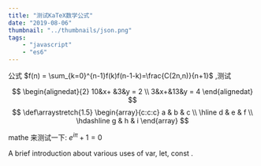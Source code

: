 ```yaml
---
title: "测试KaTeX数学公式"
date: "2019-08-06"
thumbnail: "../thumbnails/json.png"
tags: 
    - "javascript"
    - "es6"
---
```


公式 $f(n) = \sum_{k=0}^{n-1}f(k)f(n-1-k)=\frac{C(2n,n)}{n+1}$ ,测试

$$
\begin{alignedat}{2}
   10&x+ &3&y = 2 \\
   3&x+&13&y = 4
\end{alignedat}
$$
$$
\def\arraystretch{1.5}
   \begin{array}{c:c:c}
   a & b & c \\ \hline
   d & e & f \\
   \hdashline
   g & h & i
\end{array}
$$

mathe 来测试一下: $e^{i\pi} +1 =0$

A brief introduction about various uses of var, let, const .
